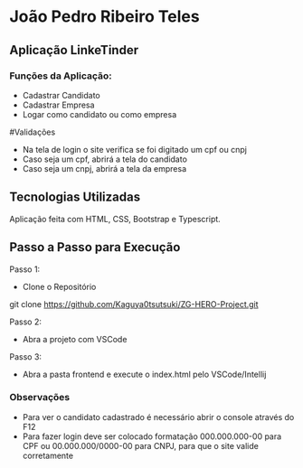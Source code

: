 # João Pedro Ribeiro Teles

## Aplicação LinkeTinder
### Funções da Aplicação:
- Cadastrar Candidato
- Cadastrar Empresa
- Logar como candidato ou como empresa

#Validações
- Na tela de login o site verifica se foi digitado um cpf ou cnpj
- Caso seja um cpf, abrirá a tela do candidato
- Caso seja um cnpj, abrirá a tela da empresa

## Tecnologias Utilizadas
Aplicação feita com HTML, CSS, Bootstrap e Typescript.

## Passo a Passo para Execução
Passo 1:
- Clone o Repositório

git clone https://github.com/Kaguya0tsutsuki/ZG-HERO-Project.git

Passo 2:
- Abra a projeto com VSCode

Passo 3:
- Abra a pasta frontend e execute o index.html pelo VSCode/Intellij

### Observações
- Para ver o candidato cadastrado é necessário abrir o console através do F12
- Para fazer login deve ser colocado formatação 000.000.000-00 para CPF ou 00.000.000/0000-00 para CNPJ, para que o site valide corretamente